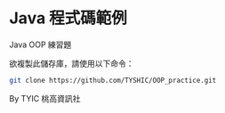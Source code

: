 # Java 程式碼範例

Java OOP 練習題

欲複製此儲存庫，請使用以下命令：

```bash
git clone https://github.com/TYSHIC/OOP_practice.git
```

By TYIC 桃高資訊社